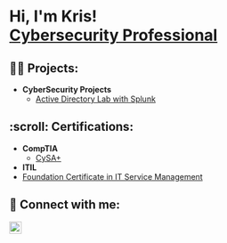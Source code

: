 <h1>Hi, I'm Kris! <br/><a href="https://www.linkedin.com/in/kschmetzer/">Cybersecurity Professional</a></h1>

<h2>👨‍💻 Projects:</h2>

- <b>CyberSecurity Projects</b>
  - [Active Directory Lab with Splunk](https://github.com/kschmetzer)
 
<h2>:scroll: Certifications:</h2>

- <b>CompTIA</b>
  - [CySA+](https://www.credly.com/badges/f8e2ee86-70e8-4d5f-ba85-c2a78e4628f7/public_url)
 - <b>ITIL</b>
  - [Foundation Certificate in IT Service Management](https://imgur.com/a/UqcOwdM)

<h2> 🤳 Connect with me:</h2>

[<img align="left" alt="JoshMadakor | LinkedIn" width="22px" src="https://cdn.jsdelivr.net/npm/simple-icons@v3/icons/linkedin.svg" />][linkedin]

[linkedin]: https://linkedin.com/in/kschmetzer
